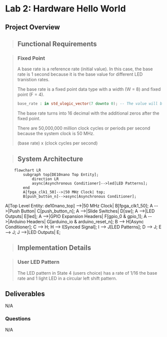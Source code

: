 # Lab 2: Hardware Hello World

## Project Overview

> ## Functional Requirements

> ### Fixed Point
>
> A base rate is a reference rate (initial value). In this case, the base rate is 1 second because it is the base value for different LED tranistion rates.
>
> The base rate is a fixed point data type with a width (W = 8) and fixed point (F = 4). 
>
> ```vhdl
> base_rate : in std_ulogic_vector(7 downto 0); -- The value will be 00010000
> ```
>
> The base rate turns into 16 decimal with the additional zeros after the fixed point.
>
> There are 50,000,000 million clock cycles or periods per second because the system clock is 50 MHz.
>
> (base rate) x (clock cycles per second)
>

> ## System Architecture

```mermaid
    flowchart LR
        subgraph top[DE10nano Top Entity];
            direction LR
            async[Asynchronous Conditioner]-->led[LED Patterns];
        end
        A[fpga_clk1_50]-->|50 MHz Clock| top;
        B[push_button_n]-->async[Asynchronous Conditioner];
```

A[Top Level Entity: de10nano_top] -->|50 MHz Clock| B[fpga_clk1_50];
    A -->|Push Button| C[push_button_n];
    A -->|Slide Switches| D[sw];
    A -->|LED Outputs| E[led];
    A -->|GPIO Expansion Headers| F[gpio_0 & gpio_1];
    A -->|Arduino Headers| G[arduino_io & arduino_reset_n];
    B --> H[Async Conditioner];
    C --> H;
    H --> I[Synced Signal];
    I --> J[LED Patterns];
    D --> J;
    E --> J;
    J -->|LED Outputs| E;
>
> ## Implementation Details

> ### User LED Pattern
> 
> The LED pattern in State 4 (users choice) has a rate of 1/16 the base rate and 1 light LED in a circular left shift pattern.
>
> 
## Deliverables

N/A

### Questions 

N/A